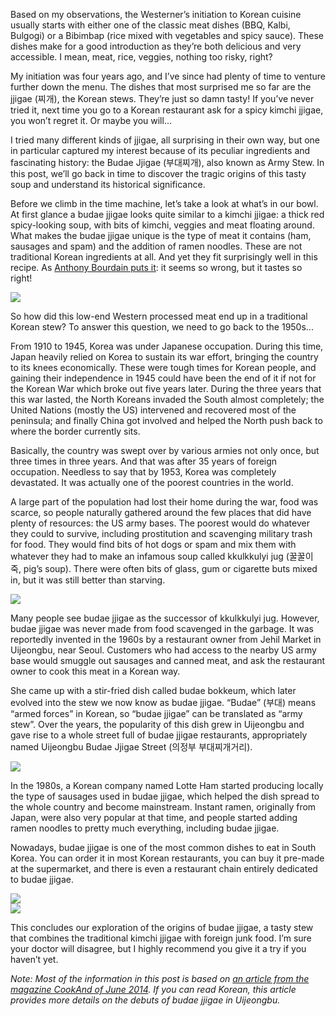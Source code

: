 Based on my observations, the Westerner’s initiation to Korean cuisine usually starts with either one of the classic meat dishes (BBQ, Kalbi, Bulgogi) or a Bibimbap (rice mixed with vegetables and spicy sauce). These dishes make for a good introduction as they’re both delicious and very accessible. I mean, meat, rice, veggies, nothing too risky, right?

My initiation was four years ago, and I’ve since had plenty of time to venture further down the menu. The dishes that most surprised me so far are the jjigae (찌개), the Korean stews. They’re just so damn tasty! If you’ve never tried it, next time you go to a Korean restaurant ask for a spicy kimchi jjigae, you won’t regret it. Or maybe you will...

I tried many different kinds of jjigae, all surprising in their own way, but one in particular captured my interest because of its peculiar ingredients and fascinating history: the Budae Jjigae (부대찌개), also known as Army Stew. In this post, we’ll go back in time to discover the tragic origins of this tasty soup and understand its historical significance.

Before we climb in the time machine, let’s take a look at what’s in our bowl. At first glance a budae jjigae looks quite similar to a kimchi jjigae: a thick red spicy-looking soup, with bits of kimchi, veggies and meat floating around. What makes the budae jjigae unique is the type of meat it contains (ham, sausages and spam) and the addition of ramen noodles. These are not traditional Korean ingredients at all. And yet they fit surprisingly well in this recipe. As [Anthony Bourdain puts it](http://www.cnn.com/2015/04/24/travel/bourdain-parts-unknown-korea-recipe): it seems so wrong, but it tastes so right!

<div class="gallery">
    <div class="row">
        <div class="col-md-12 with-legend" legend="Budae Jjigae, or Army Stew (photo by flickr.com/photos/ramenfuel, licensed under CC BY 2.0)">
            <img src="images/budae-jjigae/budae-jjigae.jpg">
        </div>
    </div>
</div>

So how did this low-end Western processed meat end up in a traditional Korean stew? To answer this question, we need to go back to the 1950s...

From 1910 to 1945, Korea was under Japanese occupation. During this time, Japan heavily relied on Korea to sustain its war effort, bringing the country to its knees economically. These were tough times for Korean people, and gaining their independence in 1945 could have been the end of it if not for the Korean War which broke out five years later. During the three years that this war lasted, the North Koreans invaded the South almost completely; the United Nations (mostly the US) intervened and recovered most of the peninsula; and finally China got involved and helped the North push back to where the border currently sits.

Basically, the country was swept over by various armies not only once, but three times in three years. And that was after 35 years of foreign occupation. Needless to say that by 1953, Korea was completely devastated. It was actually one of the poorest countries in the world.

A large part of the population had lost their home during the war, food was scarce, so people naturally gathered around the few places that did have plenty of resources: the US army bases. The poorest would do whatever they could to survive, including prostitution and scavenging military trash for food. They would find bits of hot dogs or spam and mix them with whatever they had to make an infamous soup called kkulkkulyi jug (꿀꿀이 죽, pig’s soup). There were often bits of glass, gum or cigarette buts mixed in, but it was still better than starving.

<div class="gallery">
    <div class="row">
        <div class="col-md-12 with-legend" legend="Kids waiting to get a portion of kkulkkulyi jug">
            <img src="images/budae-jjigae/kkulkkulyi-jug.jpg">
        </div>
    </div>
</div>

Many people see budae jjigae as the successor of kkulkkulyi jug. However, budae jjigae was never made from food scavenged in the garbage. It was reportedly invented in the 1960s by a restaurant owner from Jehil Market in Uijeongbu, near Seoul. Customers who had access to the nearby US army base would smuggle out sausages and canned meat, and ask the restaurant owner to cook this meat in a Korean way.

She came up with a stir-fried dish called budae bokkeum, which later evolved into the stew we now know as budae jjigae. “Budae” (부대) means “armed forces” in Korean, so “budae jjigae” can be translated as “army stew”. Over the years, the popularity of this dish grew in Uijeongbu and gave rise to a whole street full of budae jjigae restaurants, appropriately named Uijeongbu Budae Jjigae Street (의정부 부대찌개거리).

<div class="gallery">
    <div class="row">
        <div class="col-md-12 with-legend" legend="Uijeongbu Budae Jjigae Street">
            <img src="images/budae-jjigae/street.jpg">
        </div>
    </div>
</div>

In the 1980s, a Korean company named Lotte Ham started producing locally the type of sausages used in budae jjigae, which helped the dish spread to the whole country and become mainstream. Instant ramen, originally from Japan, were also very popular at that time, and people started adding ramen noodles to pretty much everything, including budae jjigae.

Nowadays, budae jjigae is one of the most common dishes to eat in South Korea. You can order it in most Korean restaurants, you can buy it pre-made at the supermarket, and there is even a restaurant chain entirely dedicated to budae jjigae.

<div class="gallery">
    <div class="row">
        <div class="col-md-6 with-legend" legend="Nolbu Budae Jjigae, a chain dedicated to budae jjigae">
            <img src="images/budae-jjigae/nolbu.jpg">
        </div>
        <div class="col-md-6 with-legend" legend="Pre-made buddae jjigae on display in a supermarket in Cheongju">
            <img src="images/budae-jjigae/supermarket.jpg">
        </div>
    </div>
</div>

This concludes our exploration of the origins of budae jjigae, a tasty stew that combines the traditional kimchi jjigae with foreign junk food. I’m sure your doctor will disagree, but I highly recommend you give it a try if you haven’t yet.

_Note: Most of the information in this post is based on [an article from the magazine CookAnd of June 2014](http://m.navercast.naver.com/mobile_magazine_contents.nhn?rid=1350&contents_id=57346). If you can read Korean, this article provides more details on the debuts of budae jjigae in Uijeongbu._